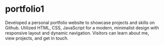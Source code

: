 # portfolio1
Developed a personal portfolio website to showcase projects and skills on Github. Utilized HTML, CSS, JavaScript for a modern, minimalist design with responsive layout and dynamic navigation. Visitors can learn about me, view projects, and get in touch.
